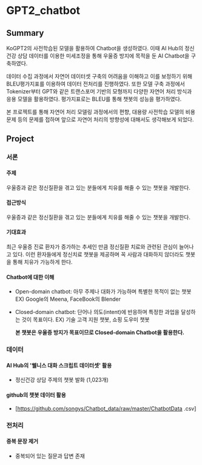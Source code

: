 # GPT2_chatbot

## Summary
KoGPT2의 사전학습된 모델을 활용하여 Chatbot을 생성하였다. 이때 AI Hub의 정신건강 상담 데이터를 이용한 미세조정을 통해 우울증 방지에 목적을 둔 AI Chatbot을 구축하였다. 

데이터 수집 과정에서 자연어 데이터셋 구축의 어려움을 이해하고 이를 보정하기 위해 BLEU평가지표를 이용하여 데이터 전처리를 진행하였다. 또한 모델 구축 과정에서 Tokenizer부터 GPT와 같은 트랜스포머 기반의 모형까지 다양한 자연어 처리 방식과 응용 모델을 활용하였다. 평가지표로는 BLEU를 통해 챗봇의 성능을 평가하였다.

본 프로젝트를 통해 자연어 처리 모델링 과정에서의 편향, 대용량 사전학습 모델의 비용 문제 등의 문제를 접하며 앞으로 자연어 처리의 방향성에 대해서도 생각해보게 되었다.

## Project

### 서론
#### 주제
  우울증과 같은 정신질환을 겪고 있는 분들에게 치유를 해줄 수 있는 챗봇을 개발한다.
#### 접근방식
  우울증과 같은 정신질환을 겪고 있는 분들에게 치유를 해줄 수 있는 챗봇을 개발한다.
#### 기대효과
  최근 우울증 진료 환자가 증가하는 추세인 만큼 정신질환 치료와 관련된 관심이 늘어나고 있다. 이런 환자들에게 정신치료 챗봇을 제공하며 꼭 사람과 대화하지 않더라도 챗봇을 통해 치유가 가능하게 한다.
#### Chatbot에 대한 이해
  * Open-domain chatbot: 
    아무 주제나 대화가 가능하며 특별한 목적이 없는 챗봇
    EX) Google의 Meena, FaceBook의 Blender
  * Closed-domain chatbot:
    단어나 의도(intent)에 반응하며 특정한 과업을 달성하는 것이 목표이다.
    EX) 기술 고객 지원 챗봇, 쇼핑 도우미 챗봇
    
    **본 챗봇은 우울증 방지가 목표이므로 Closed-domain Chatbot을 활용한다.**

### 데이터
#### AI Hub의 '웰니스 대화 스크립트 데이터셋' 활용
  * 정신건강 상담 주제의 챗봇 발화 (1,023개)
#### github의 챗봇 데이터 활용
  * [https://github.com/songys/Chatbot_data/raw/master/ChatbotData .csv]

### 전처리
#### 중복 문장 제거
  
  * 중복되어 있는 질문과 답변 존재
